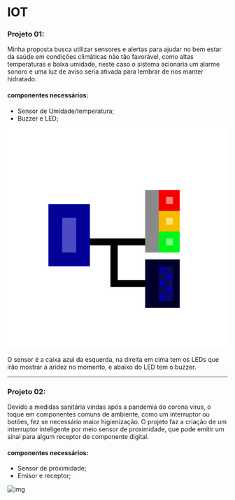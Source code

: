 # IOT

### Projeto 01:

Minha proposta busca utilizar sensores e alertas para ajudar no bem estar da saúde em condições climáticas não tão favorável, como altas temperaturas e baixa umidade, neste caso o sistema acionaria um alarme sonoro e uma luz de aviso seria ativada para lembrar de nos manter hidratado.

#### componentes necessários:
- Sensor de Umidade/temperatura;
- Buzzer e LED;

![img](/image.png)

O sensor é a caixa azul da esquerda, na direita em cima tem os LEDs que irão mostrar a aridez no momento, e abaixo do LED tem o buzzer.

---

### Projeto 02:

Devido a medidas sanitária vindas após a pandemia do corona virus, o toque em componentes comuns de ambiente, como um interruptor ou botões, fez se necessário maior higienização. O projeto faz a criação de um interruptor inteligente por meio sensor de proximidade, que pode emitir um sinal para algum receptor de componente digital.

#### componentes necessários:
- Sensor de próximidade;
- Emisor e receptor;

![img](/imagem_02.png)
